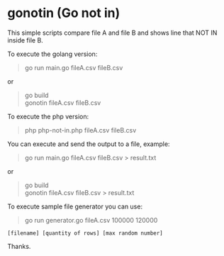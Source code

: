 # gonotin (Go not in)

This simple scripts compare file A and file B and shows line that NOT IN inside file B.

To execute the golang version:

> go run main.go fileA.csv fileB.csv

or

> go build  
> gonotin fileA.csv fileB.csv

To execute the php version:

> php php-not-in.php fileA.csv fileB.csv

You can execute and send the output to a file, example:

> go run main.go fileA.csv fileB.csv > result.txt

or

> go build  
> gonotin fileA.csv fileB.csv > result.txt

To execute sample file generator you can use:

> go run generator.go fileA.csv 100000 120000

    [filename] [quantity of rows] [max random number]


Thanks.
